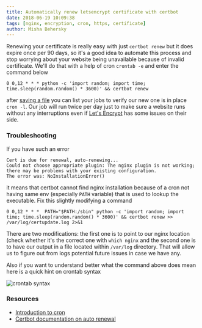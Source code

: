 ```yaml
---
title: Automatically renew letsencrypt certificate with certbot
date: 2018-06-19 10:09:38
tags: [nginx, encryption, cron, https, certificate]
author: Misha Behersky
---
```


Renewing your certificate is really easy with just `certbot renew` but it does expire once per 90 days, so it's a good idea to automate this process and stop worrying about your website being unavailable because of invalid certificate. We'll do that with a help of cron `crontab -e` and enter the command below
```
0 0,12 * * * python -c 'import random; import time; time.sleep(random.random() * 3600)' && certbot renew
```
after [saving a file](https://stackoverflow.com/a/11828573/1744914) you can list your jobs to verify our new one is in place `cron -l`. Our job will run twice per day just to make sure a website runs without any interruptions even if [Let's Encrypt](https://letsencrypt.org/) has some issues on their side.

### Troubleshooting
If you have such an error
```
Cert is due for renewal, auto-renewing...
Could not choose appropriate plugin: The nginx plugin is not working; there may be problems with your existing configuration.
The error was: NoInstallationError()
```
it means that certbot cannot find nginx installation because of a cron not having same env (especially `PATH` variable) that is used to lookup the executable. Fix this slightly modifying a command
```
0 0,12 * * *  PATH="$PATH:/sbin" python -c 'import random; import time; time.sleep(random.random() * 3600)' && certbot renew >> /var/log/certupdate.log 2>&1
```
There are two modifications: the first one is to point to our nginx location (check whether it's the correct one with `which nginx` and the second one is to have our output in a file located within `/var/log` directory. That will allow us to figure out from logs potential future issues in case we have any.

Also if you want to understand better what the command above does mean here is a quick hint on crontab syntax

![crontab syntax](/img/article/38b6781458ce32ee95fea3439704fc3b.jpg)

### Resources
* [Introduction to cron](http://www.unixgeeks.org/security/newbie/unix/cron-1.html)
* [Certbot documentation on auto renewal](https://certbot.eff.org/docs/using.html#automated-renewals)